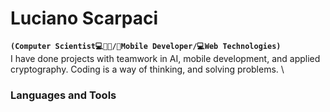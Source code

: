 # Luciano Scarpaci

**`(Computer Scientist💻🧔🏻/📲Mobile Developer/💻Web Technologies)`**
\
I have done projects with teamwork in AI, mobile development, and applied cryptography.
Coding is a way of thinking, and solving problems.
\
### Languages and Tools
